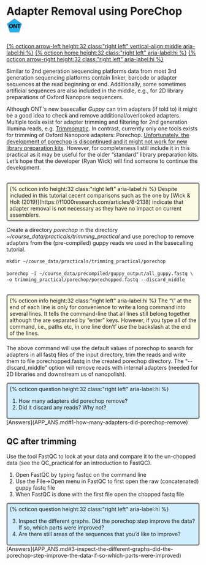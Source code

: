 # Adapter Removal using PoreChop <img src="figures/ONT.png" height="40px">

[{% octicon arrow-left height:32 class:"right left" vertical-align:middle aria-label:hi %}](FTR.md) [{% octicon home height:32 class:"right left" aria-label:hi %}](index.md) [{% octicon arrow-right height:32 class:"right left" aria-label:hi %}](ASS.md)

Similar to 2nd generation sequencing platforms data from most 3rd generation sequencing platforms contain linker, barcode or adapter sequences at the read beginning or end. Additionally, some sometimes artificial sequences are also included in the middle, e.g., for 2D library preparations of Oxford Nanopore sequencers. 

Although ONT's new basecaller *Guppy* can trim adapters (if told to) it might be a good idea to check and remove additional/overlooked adapters. Multiple tools exist for adapter trimming and filtering for 2nd generation Illumina reads, e.g. [Trimmomatic](http://www.usadellab.org/cms/?page=trimmomatic). In contrast, currently only one tools exists for trimming of Oxford Nanopore adapters: Porechop. <u>Unfortunately, the development of porechop is discontinued and it might not work for new library preparation kits</u>. However, for completeness I still include it in this practical as it may be useful for the older “standard” library preparation kits. Let’s hope that the developer (Ryan Wick) will find someone to continue the development.

<br>
<div style="background-color:#fcfce5;border-radius:5px;border-style:solid;border-color:gray;padding:5px">
  {% octicon info height:32 class:"right left" aria-label:hi %} 
  Despite included in this tutorial cecent comparisons such as the one by [Wick & Holt (2019)](https://f1000research.com/articles/8-2138) indicate that adapter removal is not necessary as they have no impact on current assemblers. 
</div>


Create a directory *porechop* in the directory *~/course_data/practicals/trimming_practical* and use porechop to remove adapters from the (pre-compiled) guppy reads we used in the basecalling tutorial.

```
mkdir ~/course_data/practicals/trimming_practical/porechop

porechop –i ~/course_data/precompiled/guppy_output/all_guppy.fastq \
-o trimming_practical/porechop/porechopped.fastq --discard_middle
```
<br>
<div style="background-color:#fcfce5;border-radius:5px;border-style:solid;border-color:gray;padding:5px">
  {% octicon info height:32 class:"right left" aria-label:hi %} 
  The “\” at the end of each line is only for convenience to write a long command into several lines. It tells the command-line that all lines still belong together although the are separated by “enter” keys. However, if you type all of the command, i.e., paths etc, in one line don’t’ use the backslash at the end of the lines.
</div>

The above command will use the default values of porechop to search for adapters in all fastq files of the input directory, trim the reads and write them to file porechopped.fastq in the created porechop directory.  The “--discard_middle” option will remove reads with internal adapters (needed for 2D libraries and downstream us of  nanopolish).

<div style="background-color:#cfedfe;border-radius:5px;border-style:solid;border-color:gray;padding:5px">
  {% octicon question height:32 class:"right left" aria-label:hi %} 
  <ol>
    <li>How many adapters did porechop remove?</li>
    <li>Did it discard any reads? Why not?</li>
  </ol>
</div>
[Answers](APP_ANS.md#1-how-many-adapters-did-porechop-remove)

## QC after trimming

Use the tool FastQC to look at your data and compare it to the un-chopped data (see the QC_practical for an introduction to FastQC). 

 1. Open FastQC by typing fastqc on the command line
 2. Use the File->Open menu in FastQC to first open the raw (concatenated) guppy fastq file
 3. When FastQC is done with the first file open the chopped fastq file

<div style="background-color:#cfedfe;border-radius:5px;border-style:solid;border-color:gray;padding:5px">
  {% octicon question height:32 class:"right left" aria-label:hi %} 
  <ol start="3">
    <li>Inspect the different graphs. Did the porechop step improve the data? If so, which parts were improved?</li>
    <li>Are there still areas of the sequences that you’d like to improve?</li>
  </ol>
</div>
[Answers](APP_ANS.md#3-inspect-the-different-graphs-did-the-porechop-step-improve-the-data-if-so-which-parts-were-improved)

